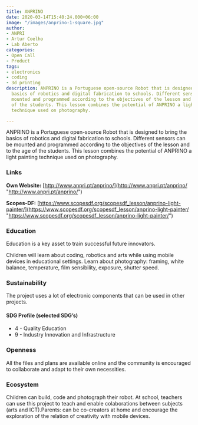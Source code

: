 ```yaml
---
title: ANPRINO
date: 2020-03-14T15:40:24.000+06:00
image: "/images/anprino-1-square.jpg"
author:
- ANPRI
- Artur Coelho
- Lab Aberto
categories:
- Open Call
- Product
tags:
- electronics
- coding
- 3d printing
description: ANPRINO is a Portuguese open-source Robot that is designed to bring the
  basics of robotics and digital fabrication to schools. Different sensors can be
  mounted and programmed according to the objectives of the lesson and to the age
  of the students. This lesson combines the potential of ANPRINO a light painting
  technique used on photography.

---
```

ANPRINO is a Portuguese open-source Robot that is designed to bring the basics of robotics and digital fabrication to schools. Different sensors can be mounted and programmed according to the objectives of the lesson and to the age of the students. This lesson combines the potential of ANPRINO a light painting technique used on photography.

### Links

**Own Website:** [http://www.anpri.pt/anprino/](http://www.anpri.pt/anprino/ "http://www.anpri.pt/anprino/")

**Scopes-DF:** [https://www.scopesdf.org/scopesdf_lesson/anprino-light-painter/](https://www.scopesdf.org/scopesdf_lesson/anprino-light-painter/ "https://www.scopesdf.org/scopesdf_lesson/anprino-light-painter/")

### Education

Education is a key asset to train successful future innovators.

Children will learn about coding, robotics and arts while using mobile devices in educational settings. Learn about photography: framing, white balance, temperature, film sensibility, exposure, shutter speed.

### Sustainability

The project uses a lot of electronic components that can be used in other projects.

#### SDG Profile (selected SDG’s)

* 4 - Quality Education
* 9 - Industry Innovation and Infrastructure

### Openness

All the files and plans are available online and the community is encouraged to collaborate and adapt to their own necessities.

### Ecosystem

Children can build, code and photograph their robot. At school, teachers can use this project to teach and enable colaborations between subjects (arts and ICT).Parents: can be co-creators at home and encourage the exploration of the relation of creativity with mobile devices.